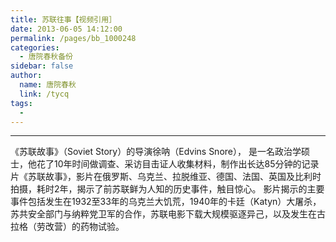 ```yaml
---
title: 苏联往事【视频引用］
date: 2013-06-05 14:12:00
permalink: /pages/bb_1000248
categories: 
  - 唐院春秋备份
sidebar: false
author: 
  name: 唐院春秋
  link: /tycq
tags: 
  - 
---
```


* * *

  
《苏联故事》（Soviet Story）的导演徐呐（Edvins Snore），
是一名政治学硕士，他花了10年时间做调查、采访目击证人收集材料，制作出长达85分钟的记录片《苏联故事》，影片在俄罗斯、乌克兰、拉脱维亚、德国、法国、英国及比利时拍摄，耗时2年，揭示了前苏联鲜为人知的历史事件，触目惊心。
影片揭示的主要事件包括发生在1932至33年的乌克兰大饥荒，1940年的卡廷（Katyn）大屠杀，苏共安全部门与纳粹党卫军的合作，苏联电影下载大规模驱逐异己，以及发生在古拉格（劳改营）的药物试验。